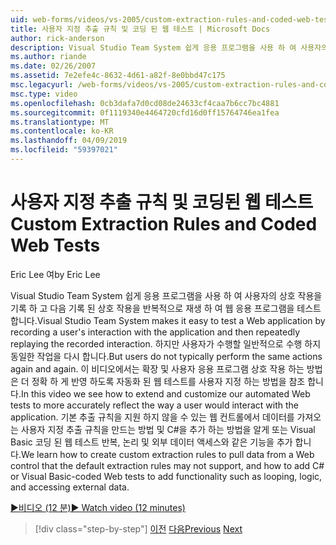 ```yaml
---
uid: web-forms/videos/vs-2005/custom-extraction-rules-and-coded-web-tests
title: 사용자 지정 추출 규칙 및 코딩 된 웹 테스트 | Microsoft Docs
author: rick-anderson
description: Visual Studio Team System 쉽게 응용 프로그램을 사용 하 여 사용자의 상호 작용을 기록 하 고 다음 re를 반복 해 서 재생 하 여 웹 응용 프로그램을 테스트 하는 중...
ms.author: riande
ms.date: 02/26/2007
ms.assetid: 7e2efe4c-8632-4d61-a82f-8e0bbd47c175
msc.legacyurl: /web-forms/videos/vs-2005/custom-extraction-rules-and-coded-web-tests
msc.type: video
ms.openlocfilehash: 0cb3dafa7d0cd08de24633cf4caa7b6cc7bc4881
ms.sourcegitcommit: 0f1119340e4464720cfd16d0ff15764746ea1fea
ms.translationtype: MT
ms.contentlocale: ko-KR
ms.lasthandoff: 04/09/2019
ms.locfileid: "59397021"
---
```

# <a name="custom-extraction-rules-and-coded-web-tests"></a><span data-ttu-id="c26c0-103">사용자 지정 추출 규칙 및 코딩된 웹 테스트</span><span class="sxs-lookup"><span data-stu-id="c26c0-103">Custom Extraction Rules and Coded Web Tests</span></span>

<span data-ttu-id="c26c0-104">Eric Lee 여</span><span class="sxs-lookup"><span data-stu-id="c26c0-104">by Eric Lee</span></span>

<span data-ttu-id="c26c0-105">Visual Studio Team System 쉽게 응용 프로그램을 사용 하 여 사용자의 상호 작용을 기록 하 고 다음 기록 된 상호 작용을 반복적으로 재생 하 여 웹 응용 프로그램을 테스트 합니다.</span><span class="sxs-lookup"><span data-stu-id="c26c0-105">Visual Studio Team System makes it easy to test a Web application by recording a user's interaction with the application and then repeatedly replaying the recorded interaction.</span></span> <span data-ttu-id="c26c0-106">하지만 사용자가 수행할 일반적으로 수행 하지 동일한 작업을 다시 합니다.</span><span class="sxs-lookup"><span data-stu-id="c26c0-106">But users do not typically perform the same actions again and again.</span></span> <span data-ttu-id="c26c0-107">이 비디오에서는 확장 및 사용자 응용 프로그램 상호 작용 하는 방법은 더 정확 하 게 반영 하도록 자동화 된 웹 테스트를 사용자 지정 하는 방법을 참조 합니다.</span><span class="sxs-lookup"><span data-stu-id="c26c0-107">In this video we see how to extend and customize our automated Web tests to more accurately reflect the way a user would interact with the application.</span></span> <span data-ttu-id="c26c0-108">기본 추출 규칙을 지원 하지 않을 수 있는 웹 컨트롤에서 데이터를 가져오는 사용자 지정 추출 규칙을 만드는 방법 및 C#을 추가 하는 방법을 알게 또는 Visual Basic 코딩 된 웹 테스트 반복, 논리 및 외부 데이터 액세스와 같은 기능을 추가 합니다.</span><span class="sxs-lookup"><span data-stu-id="c26c0-108">We learn how to create custom extraction rules to pull data from a Web control that the default extraction rules may not support, and how to add C# or Visual Basic-coded Web tests to add functionality such as looping, logic, and accessing external data.</span></span>

[<span data-ttu-id="c26c0-109">&#9654;비디오 (12 분)</span><span class="sxs-lookup"><span data-stu-id="c26c0-109">&#9654; Watch video (12 minutes)</span></span>](https://channel9.msdn.com/Blogs/ASP-NET-Site-Videos/custom-extraction-rules-and-coded-web-tests)

> [!div class="step-by-step"]
> <span data-ttu-id="c26c0-110">[이전](code-coverage-of-automated-tests.md)
> [다음](the-effects-of-caching.md)</span><span class="sxs-lookup"><span data-stu-id="c26c0-110">[Previous](code-coverage-of-automated-tests.md)
[Next](the-effects-of-caching.md)</span></span>
